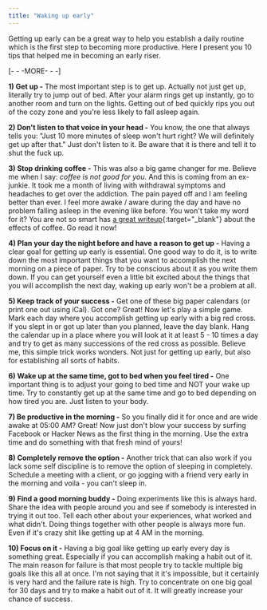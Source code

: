 ```yaml
---
title: "Waking up early"
---
```

Getting up early can be a great way to help you establish a daily routine which is the first step to becoming more productive.
Here I present you 10 tips that helped me in becoming an early riser.

[- - -MORE- - -]

<b>1) Get up -</b> The most important step is to get up. Actually not just get up, literally try to jump out of bed. After your alarm rings get up instantly, go to another room and turn on the lights.
Getting out of bed quickly rips you out of the cozy zone and you're less likely to fall asleep again.

<b>2) Don't listen to that voice in your head -</b> You know, the one that always tells you: "Just 10 more minutes of sleep won't hurt right? We will definitely get up after that." Just don't listen to it. Be aware that it is there and tell it to shut the fuck up.

<b>3) Stop drinking coffee -</b> This was also a big game changer for me. Believe me when I say: *coffee is not good for you*. And this is coming from an ex-junkie. 
It took me a month of living with withdrawal symptoms and headaches to get over the addiction. The pain payed off and I am feeling better than ever. I feel more awake / aware during the day and have no problem falling asleep in the evening like before.
You won't take my word for it? You are not so smart has [a great writeup](http://youarenotsosmart.com/2010/02/22/coffee/){:target="_blank"} about the effects of coffee. Go read it now!

<b>4) Plan your day the night before and have a reason to get up -</b> Having a clear goal for getting up early is essential. One good way to do it, is to write down the most important things that you want to accomplish the next morning on a piece of paper. Try to be conscious about it as you write them down.
If you can get yourself even a little bit excited about the things that you will accomplish the next day, waking up early won't be a problem at all.

<b>5) Keep track of your success -</b> Get one of these big paper calendars (or print one out using iCal). Got one? Great!
Now let's play a simple game. Mark each day where you accomplish getting up early with a big red cross. If you slept in or got up later than you planned, leave the day blank.
Hang the calendar up in a place where you will look at it at least 5 - 10 times a day and try to get as many successions of the red cross as possible.
Believe me, this simple trick works wonders. Not just for getting up early, but also for establishing all sorts of habits.

<b>6) Wake up at the same time, got to bed when you feel tired -</b>
One important thing is to adjust your going to bed time and NOT your wake up time. Try to constantly get up at the same time and go to bed depending on how tired you are. Just listen to your body.

<b>7) Be productive in the morning -</b>
So you finally did it for once and are wide awake at 05:00 AM? Great! Now just don't blow your success by surfing Facebook or Hacker News as the first thing in the morning. Use the extra time and do something with that fresh mind of yours!

<b>8) Completely remove the option -</b>
Another trick that can also work if you lack some self discipline is to remove the option of sleeping in completely. Schedule a meeting with a client, or go jogging with a friend very early in the morning and voila - you can't sleep in.

<b>9) Find a good morning buddy -</b>
Doing experiments like this is always hard. Share the idea with people around you and see if somebody is interested in trying it out too. Tell each other about your experiences, what worked and what didn't. Doing things together with other people is always more fun. Even if it's crazy shit like getting up at 4 AM in the morning.

<b>10) Focus on it -</b>
Having a big goal like getting up early every day is something great. Especially if you can accomplish making a habit out of it. 
The main reason for failure is that most people try to tackle multiple big goals like this all at once. I'm not saying that it it's impossible, but it certainly is very hard and the failure rate is high. Try to concentrate on one big goal for 30 days and try to make a habit out of it. It will greatly increase your chance of success.
